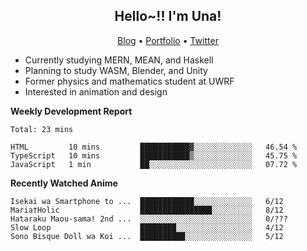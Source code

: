 <h2 align="center">
  Hello~!! I'm Una!
</h2>

<p align="center">
  <a href="https://anarchy.website/">Blog</a> &bull;
  <a href="https://una-ada.github.io/">Portfolio</a> &bull;
  <a href="https://twitter.com/unaxiii">Twitter</a>
</p>

- Currently studying MERN, MEAN, and Haskell
- Planning to study WASM, Blender, and Unity
- Former physics and mathematics student at UWRF
- Interested in animation and design

**Weekly Development Report**

<!--START_SECTION:waka-->
```text
Total: 23 mins

HTML         10 mins         ███████████▓░░░░░░░░░░░░░   46.54 % 
TypeScript   10 mins         ███████████▒░░░░░░░░░░░░░   45.75 % 
JavaScript   1 min           ██░░░░░░░░░░░░░░░░░░░░░░░   07.72 % 
```
<!--END_SECTION:waka-->

**Recently Watched Anime**

<!-- RECENT-ANIME:START -->

    Isekai wa Smartphone to ...  ████████████░░░░░░░░░░░░░   6/12
    Maria†Holic                  ████████████████░░░░░░░░░   8/12
    Hataraku Maou-sama! 2nd ...  ░░░░░░░░░░░░░░░░░░░░░░░░░   0/???
    Slow Loop                    ████████░░░░░░░░░░░░░░░░░   4/12
    Sono Bisque Doll wa Koi ...  ██████████░░░░░░░░░░░░░░░   5/12
<!-- RECENT-ANIME:END -->
